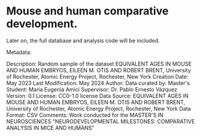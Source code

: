 # Mouse and human comparative development.
Later on, the full database and analysis code will be included.

Metadata:

Description: Random sample of the dataset EQUIVALENT AGES IN MOUSE AND HUMAN EMBRYOS, EILEEN M. OTIS AND ROBERT BRENT, University of Rochester, Atomic Energy Project, Rochester, New York
Creation Date: May 2023
Last Modification: May 2024
Author: Data curated by:
Master's Student: María Eugenia Amici
Supervisor: Dr. Pablo Ernesto Vázquez
Version: 0.1
License: CC0-1.0 license
Data Source: EQUIVALENT AGES IN MOUSE AND HUMAN EMBRYOS, EILEEN M. OTIS AND ROBERT BRENT, University of Rochester, Atomic Energy Project, Rochester, New York
Data Format: CSV
Comments: Work conducted for the MASTER'S IN NEUROSCIENCES "NEURODEVELOPMENTAL MILESTONES: COMPARATIVE ANALYSIS IN MICE AND HUMANS"
